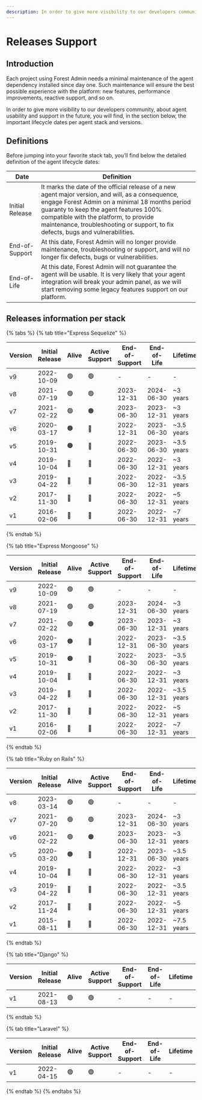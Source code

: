 ```yaml
---
description: In order to give more visibility to our developers community, about agent usability and support in the future, you will find, in this page, the important lifecycle dates per agent stack and versions.
---
```


# Releases Support

## Introduction

Each project using Forest Admin needs a minimal maintenance of the agent dependency installed since day one.
Such maintenance will ensure the best possible experience with the platform: new features, performance improvements, reactive support, and so on.

In order to give more visibility to our developers community, about agent usability and support in the future, you will find, in the section below, the important lifecycle dates per agent stack and versions.

## Definitions

Before jumping into your favorite stack tab, you’ll find below the detailed definition of the agent lifecycle dates:

| Date            | Definition                                                                                                                                                                                                                                                                                                                 |
| --------------- | -------------------------------------------------------------------------------------------------------------------------------------------------------------------------------------------------------------------------------------------------------------------------------------------------------------------------- |
| Initial Release | It marks the date of the official release of a new agent major version, and will, as a consequence, engage Forest Admin on a minimal 18 months period guaranty to keep the agent features 100% compatible with the platform, to provide maintenance, troubleshooting or support, to fix defects, bugs and vulnerabilities. |
| End-of-Support  | At this date, Forest Admin will no longer provide maintenance, troubleshooting or support, and will no longer fix defects, bugs or vulnerabilities.                                                                                                                                                                        |
| End-of-Life     | At this date, Forest Admin will not guarantee the agent will be usable. It is very likely that your agent integration will break your admin panel, as we will start removing some legacy features support on our platform.                                                                                                 |

## Releases information per stack

{% tabs %}
{% tab title="Express Sequelize" %}

| Version | Initial Release | Alive | Active Support | End-of-Support | End-of-Life | Lifetime   |
| ------- | --------------- | ----- | -------------- | -------------- | ----------- | ---------- |
| v9      | 2022-10-09      | 🟢    | 🟢             | -              | -           | -          |
| v8      | 2021-07-19      | 🟢    | 🟢             | 2023-12-31     | 2024-06-30  | ~3 years   |
| v7      | 2021-02-22      | 🟢    | 🟠             | 2023-06-30     | 2023-12-31  | ~3 years   |
| v6      | 2020-03-17      | 🟠    | 🔴             | 2022-12-31     | 2023-06-30  | ~3.5 years |
| v5      | 2019-10-31      | 🟠    | 🔴             | 2022-06-30     | 2023-06-30  | ~3.5 years |
| v4      | 2019-10-04      | 🔴    | 🔴             | 2022-06-30     | 2022-12-31  | ~3 years   |
| v3      | 2019-04-22      | 🔴    | 🔴             | 2022-06-30     | 2022-12-31  | ~3.5 years |
| v2      | 2017-11-30      | 🔴    | 🔴             | 2022-06-30     | 2022-12-31  | ~5 years   |
| v1      | 2016-02-06      | 🔴    | 🔴             | 2022-06-30     | 2022-12-31  | ~7 years   |

{% endtab %}

{% tab title="Express Mongoose" %}

| Version | Initial Release | Alive | Active Support | End-of-Support | End-of-Life | Lifetime   |
| ------- | --------------- | ----- | -------------- | -------------- | ----------- | ---------- |
| v9      | 2022-10-09      | 🟢    | 🟢             | -              | -           | -          |
| v8      | 2021-07-19      | 🟢    | 🟢             | 2023-12-31     | 2024-06-30  | ~3 years   |
| v7      | 2021-02-22      | 🟢    | 🟠             | 2023-06-30     | 2023-12-31  | ~3 years   |
| v6      | 2020-03-17      | 🟠    | 🔴             | 2022-12-31     | 2023-06-30  | ~3.5 years |
| v5      | 2019-10-31      | 🟠    | 🔴             | 2022-06-30     | 2023-06-30  | ~3.5 years |
| v4      | 2019-10-04      | 🔴    | 🔴             | 2022-06-30     | 2022-12-31  | ~3 years   |
| v3      | 2019-04-22      | 🔴    | 🔴             | 2022-06-30     | 2022-12-31  | ~3.5 years |
| v2      | 2017-11-30      | 🔴    | 🔴             | 2022-06-30     | 2022-12-31  | ~5 years   |
| v1      | 2016-02-06      | 🔴    | 🔴             | 2022-06-30     | 2022-12-31  | ~7 years   |

{% endtab %}

{% tab title="Ruby on Rails" %}

| Version | Initial Release | Alive | Active Support | End-of-Support | End-of-Life | Lifetime   |
| ------- | --------------- | ----- | -------------- | -------------- | ----------- | ---------- |
| v8      | 2023-03-14      | 🟢    | 🟢             | -              | -           | -          |
| v7      | 2021-07-20      | 🟢    | 🟢             | 2023-12-31     | 2024-06-30  | ~3 years   |
| v6      | 2021-02-22      | 🟢    | 🟠             | 2023-06-30     | 2023-12-31  | ~3 years   |
| v5      | 2020-03-20      | 🟠    | 🔴             | 2022-12-31     | 2023-06-30  | ~3.5 years |
| v4      | 2019-10-04      | 🔴    | 🔴             | 2022-06-30     | 2022-12-31  | ~3 years   |
| v3      | 2019-04-22      | 🔴    | 🔴             | 2022-06-30     | 2022-12-31  | ~3.5 years |
| v2      | 2017-11-24      | 🔴    | 🔴             | 2022-06-30     | 2022-12-31  | ~5 years   |
| v1      | 2015-08-11      | 🔴    | 🔴             | 2022-06-30     | 2022-12-31  | ~7.5 years |

{% endtab %}

{% tab title="Django" %}

| Version | Initial Release | Alive | Active Support | End-of-Support | End-of-Life | Lifetime |
| ------- | --------------- | ----- | -------------- | -------------- | ----------- | -------- |
| v1      | 2021-08-13      | 🟢    | 🟢             | -              | -           | -        |

{% endtab %}

{% tab title="Laravel" %}

| Version | Initial Release | Alive | Active Support | End-of-Support | End-of-Life | Lifetime |
| ------- | --------------- | ----- | -------------- | -------------- | ----------- | -------- |
| v1      | 2022-04-15      | 🟢    | 🟢             | -              | -           | -        |

{% endtab %}
{% endtabs %}
